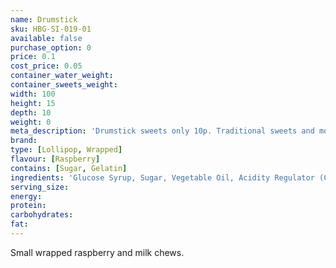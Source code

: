 ```yaml
---
name: Drumstick
sku: HBG-SI-019-01
available: false
purchase_option: 0
price: 0.1
cost_price: 0.05
container_water_weight: 
container_sweets_weight: 
width: 100
height: 15
depth: 10
weight: 0
meta_description: 'Drumstick sweets only 10p. Traditional sweets and more at Humbugs Confectionery Store. Specialists in satisfying your sweet tooth!'
brand: 
type: [Lollipop, Wrapped]
flavour: [Raspberry]
contains: [Sugar, Gelatin]
ingredients: 'Glucose Syrup, Sugar, Vegetable Oil, Acidity Regulator (Citric Acid), Gelatine, Emulsifier (Glycerol Mono Stearate), Flavouring, Natural Colour'
serving_size: 
energy: 
protein: 
carbohydrates: 
fat: 
---
```

Small wrapped raspberry and milk chews.